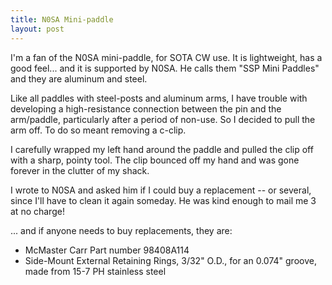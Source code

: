 ```yaml
---
title: N0SA Mini-paddle
layout: post
---
```


I'm a fan of the N0SA mini-paddle, for SOTA CW use.  It is lightweight, has a good feel... and it is supported by N0SA.  He calls them "SSP Mini Paddles" and they are aluminum and steel.

Like all paddles with steel-posts and aluminum arms, I have trouble with developing a high-resistance connection between the pin and the arm/paddle, particularly after a period of non-use.  So I decided to pull the arm off.  To do so meant removing a c-clip.

I carefully wrapped my left hand around the paddle and pulled the clip off with a sharp, pointy tool.  The clip bounced off my hand and was gone forever in the clutter of my shack.

I wrote to N0SA and asked him if I could buy a replacement -- or several, since I'll have to clean it again someday.  He was kind enough to mail me 3 at no charge!

... and if anyone needs to buy replacements, they are:

* McMaster Carr Part number 98408A114
* Side-Mount External Retaining Rings, 3/32" O.D., for an 0.074" groove, made from 15-7 PH stainless steel
